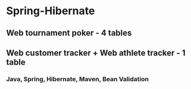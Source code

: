 # Spring-Hibernate

## Web tournament poker - 4 tables
## Web customer tracker + Web athlete tracker - 1 table

### Java, Spring, Hibernate, Maven, Bean Validation

